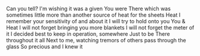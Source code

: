 Can you tell?
I'm wishing it was a given
You were There
which was sometimes little more than another
source of heat for the sheets
Heat
I remember your sensitivity of and about it
I will try to hold onto you You & Heat
I will not forget bringing you more blankets
I will not forget the meter of it I decided
best to keep in operation, somewhere
Just to be There
throughout it all
Next to me,
watching tremors of others pass through the glass
So precious and I knew it